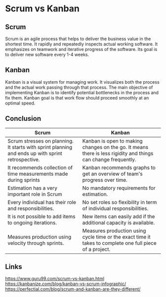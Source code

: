 # Scrum vs Kanban

## Scrum 

Scrum is an agile process that helps to deliver the business value in the shortest time. It rapidly and repeatedly inspects actual working software. It emphasizes on teamwork and iterative progress of the software. Its goal is to deliver new software every 1-4 weeks.

## Kanban

Kanban is a visual system for managing work. It visualizes both the process and the actual work passing through that process. The main objective of implementing Kanban is to identify potential bottlenecks in the process and fix them. Kanban goal is that work flow should proceed smoothly at an optimal speed.

## Conclusion

| Scrum | Kanban |
|---|---|
| Scrum stresses on planning. It starts with sprint planning and ends up with sprint retrospective.  | Kanban is open to making changes on the go. It means there is less rigidity and things can change frequently. |
| It recommends collection of time measurements made during sprints  | Kanban recommends graphs to get an overview of team's progress over time.  |
| Estimation has a very important role in Scrum  | No mandatory requirements for estimation.  |
| Every individual has their role and responsibilities. | No set roles so flexibility in term of individual responsibilities. |
| It is not possible to add items to ongoing iterations. | New items can easily add if the additional capacity is available. |
| Measures production using velocity through sprints.  | Measures production using cycle time or the exact time it takes to complete one full piece of a project. |

## Links
https://www.guru99.com/scrum-vs-kanban.html  
https://kanbanize.com/blog/kanban-vs-scrum-infographic/  
https://perfectial.com/blog/scrum-and-kanban-are-they-different/  
